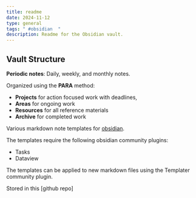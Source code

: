 ```yaml
---
title: readme
date: 2024-11-12
type: general
tags: " #obsidian  "
description: Readme for the Obsidian vault.
---
```




## Vault Structure

**Periodic notes**: Daily, weekly, and monthly notes.

Organized using the  **PARA** method:
- **Projects** for action focused work with deadlines, 
- **Areas** for ongoing work
- **Resources** for all reference materials
- **Archive** for completed work

Various markdown note templates for [obsidian](https://obsidian.md/). 

The templates require the following obsidian community plugins:
- Tasks
- Dataview

The templates can be applied to new markdown files using the Templater community plugin. 

Stored in this [github repo]